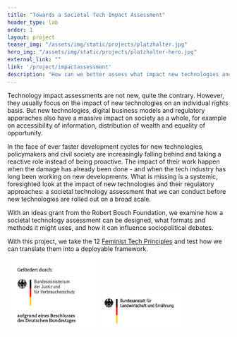 ```yaml
---
title: "Towards a Societal Tech Impact Assessment"
header_type: lab
order: 1
layout: project
teaser_img: "/assets/img/static/projects/platzhalter.jpg"
hero_img: "/assets/img/static/projects/platzhalter-hero.jpg"
external_link: ""
link: '/project/impactassessment'
description: "How can we better assess what impact new technologies and their regulation have on inequalities in our societies?"
---
```


<p>Technology impact assessments are not new, quite the contrary. However, they usually focus on the impact of new technologies on an individual rights basis. But new technologies, digital business models and regulatory apporaches also have a massive impact on society as a whole, for example on accessibility of information, distribution of wealth and equality of opportunity.</p>

<p>In the face of ever faster development cycles for new technologies, policymakers and civil society are increasingly falling behind and taking a reactive role instead of being proactive. The impact of their work happen when the damage has already been done - and when the tech industry has long been working on new developments. What is missing is a systemic, foresighted look at the impact of new technologies and their regulatory approaches: a societal technology assessment that we can conduct before new technologies are rolled out on a broad scale.</p>

<p>With an ideas grant from the Robert Bosch Foundation, we examine how a societal technology assessment can be designed, what formats and methods it might uses, and how it can influence sociopolitical debates.</p>

<p>With this project, we take the 12 <a href="https://superrr.net/feministtech/">Feminist Tech Principles</a> and test how we can translate them into a deployable framework.</p>


<img src="/assets/img/blog/BMJV-logo.jpg" alt="gefördert durch das BMJV" style="max-width: 200px;">
<img src="/assets/img/blog/BLE-logo.jpg" alt="BLE" style="max-width: 200px;">


